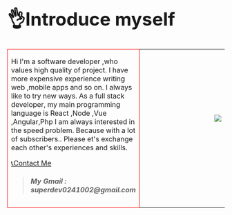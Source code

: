 <h1 style="font-size:42px">👌Introduce myself</h1>

<table>
  <tr>
  <td valign="center" width="55%" style="border:1px solid red;">
  
Hi I'm a software developer ,who values high quality of project.
I have more expensive experience writing web ,mobile apps and so on.
I always like to try new ways.
As a full stack developer, my main programming language is React ,Node ,Vue ,Angular,Php
I am always interested in the speed problem.
Because  with a lot of subscribers..
Please et's exchange each other's experiences and skills.
    
<p><a href ="google.com">📞Contact Me</a></p>
 <blockquote><h5> My Gmail : superdev0241002@gmail.com</h5>
  <td/>
   
  <img src="https://adityasjournal.files.wordpress.com/2019/03/this-analysis-is-based-on-the-number-of-job-postings-for-each-language.jpg" align="right" /><br/>
<br>
<br>
    </tr>
<!---
superdev214/superdev214 is a ✨ special ✨ repository because its `README.md` (this file) appears on your GitHub profile.
You can click the Preview link to take a look at your changes.
--->
